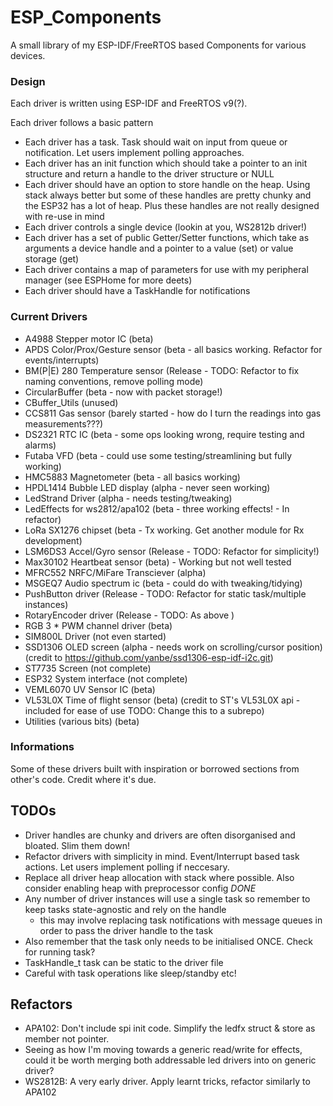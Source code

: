 # ESP_Components


A small library of my ESP-IDF/FreeRTOS based Components for
various devices. 

### Design

Each driver is written using ESP-IDF and FreeRTOS v9(?). 

Each driver follows a basic pattern

- Each driver has a task. Task should wait on input from queue or notification. Let users implement polling approaches.
- Each driver has an init function which should take a pointer to an init structure and return a handle to the driver structure or NULL
- Each driver should have an option to store handle on the heap. Using stack always better but some of these handles are 
    pretty chunky and the ESP32 has a lot of heap. Plus these handles are not really designed with re-use in mind
- Each driver controls a single device (lookin at you, WS2812b driver!)
- Each driver has a set of public Getter/Setter functions, which take as arguments
a device handle and a pointer to a value (set) or value storage (get)
- Each driver contains a map of parameters for use with my peripheral manager (see ESPHome for more deets)
- Each driver should have a TaskHandle for notifications



### Current Drivers 

- A4988 Stepper motor IC         (beta)
- APDS Color/Prox/Gesture sensor (beta - all basics working. Refactor for events/interrupts)
- BM(P|E) 280 Temperature sensor (Release - TODO: Refactor to fix naming conventions, remove polling mode)
- CircularBuffer                 (beta - now with packet storage!)
- CBuffer_Utils                  (unused)
- CCS811 Gas sensor              (barely started - how do I turn the readings into gas measurements???)
- DS2321 RTC IC                  (beta - some ops looking wrong, require testing and alarms)
- Futaba VFD                     (beta - could use some testing/streamlining but fully working)
- HMC5883 Magnetometer           (beta - all basics working)
- HPDL1414 Bubble LED display    (alpha - never seen working)
- LedStrand Driver               (alpha - needs testing/tweaking) 
- LedEffects for ws2812/apa102   (beta - three working effects! - In refactor)
- LoRa SX1276 chipset            (beta - Tx working. Get another module for Rx development)
- LSM6DS3  Accel/Gyro sensor     (Release - TODO: Refactor for simplicity!)
- Max30102 Heartbeat sensor      (beta) - Working but not well tested
- MFRC552 NRFC/MiFare Transciever (alpha)
- MSGEQ7 Audio spectrum ic       (beta - could do with tweaking/tidying)
- PushButton driver              (Release - TODO: Refactor for static task/multiple instances)
- RotaryEncoder driver           (Release - TODO: As above )
- RGB 3 * PWM channel driver     (beta)
- SIM800L Driver                 (not even started)
- SSD1306 OLED screen            (alpha - needs work on scrolling/cursor position) (credit to https://github.com/yanbe/ssd1306-esp-idf-i2c.git)
- ST7735 Screen                  (not complete)
- ESP32 System interface         (not complete)
- VEML6070 UV Sensor IC          (beta)
- VL53L0X Time of flight sensor  (beta) (credit to ST's VL53L0X api - included for ease of use TODO: Change this to a subrepo)
- Utilities (various bits)       (beta)


### Informations

Some of these drivers built with inspiration or borrowed sections from other's code. Credit where it's due. 

## TODOs

- Driver handles are chunky and drivers are often disorganised and bloated. Slim them down!
- Refactor drivers with simplicity in mind. Event/Interrupt based task actions. Let users implement polling if neccesary.
- Replace all driver heap allocation with stack where possible. Also consider enabling heap with preprocessor config _DONE_
- Any number of driver instances will use a single task so remember to keep tasks state-agnostic and rely on the handle
    - this may involve replacing task notifications with message queues in order to pass the driver handle to the task
- Also remember that the task only needs to be initialised ONCE. Check for running task?
- TaskHandle_t task can be static to the driver file
- Careful with task operations like sleep/standby etc!


## Refactors

- APA102: Don't include spi init code. Simplify the ledfx struct & store as member not pointer.
- Seeing as how I'm moving towards a generic read/write for effects, could it be worth merging both addressable led drivers into on generic driver?
- WS2812B: A very early driver. Apply learnt tricks, refactor similarly to APA102